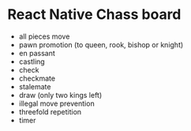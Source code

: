 # React Native Chass board

- all pieces move
- pawn promotion (to queen, rook, bishop or knight)
- en passant
- castling
- check
- checkmate
- stalemate
- draw (only two kings left)
- illegal move prevention
- threefold repetition
- timer
